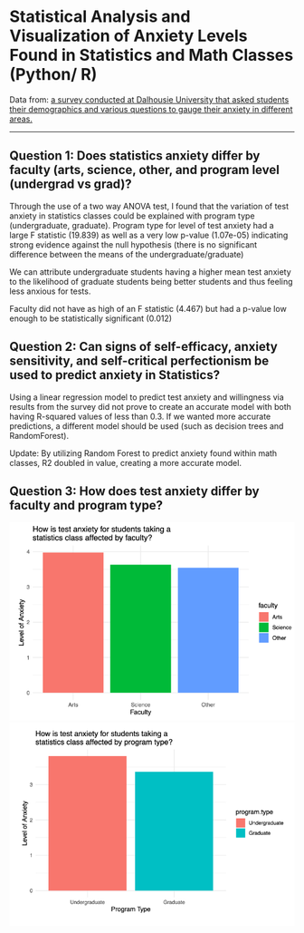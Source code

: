 # Statistical Analysis and Visualization of Anxiety Levels Found in Statistics and Math Classes (Python/ R)
Data from: [a survey conducted at Dalhousie University that asked students their demographics and various questions to gauge their anxiety in different areas.](https://osf.io/nzhq6/files/osfstorage)
***
## Question 1: Does statistics anxiety differ by faculty (arts, science, other, and program level (undergrad vs grad)?
Through the use of a two way ANOVA test, I found that the variation of test anxiety in statistics classes could be explained with program type (undergraduate, graduate). 
Program type for level of test anxiety had a large F statistic (19.839) as well as a very low p-value (1.07e-05) indicating strong evidence against the null hypothesis (there is no significant difference between the means of the undergraduate/graduate)

We can attribute undergraduate students having a higher mean test anxiety to the likelihood of graduate students being better students and thus feeling less anxious for tests.

Faculty did not have as high of an F statistic (4.467) but had a p-value low enough to be statistically significant (0.012)

## Question 2: Can signs of self-efficacy, anxiety sensitivity, and self-critical perfectionism be used to predict anxiety in Statistics?
Using a linear regression model to predict test anxiety and willingness via results from the survey did not prove to create an accurate model with both having R-squared values of less than 0.3. 
If we wanted more accurate predictions, a different model should be used (such as decision trees and RandomForest).

Update: By utilizing Random Forest to predict anxiety found within math classes, R2 doubled in value, creating a more accurate model.

## Question 3: How does test anxiety differ by faculty and program type?
![image](https://github.com/echu-vb/student_anxiety/blob/f29bfb2b91a7f1966c1f9fbc0e94ee3e2f51f21e/graph1.png)
![image](https://github.com/echu-vb/student_anxiety/blob/c2fc9996c3a21baa2de6a59d5ee476458f8f3e99/graph2.png)
